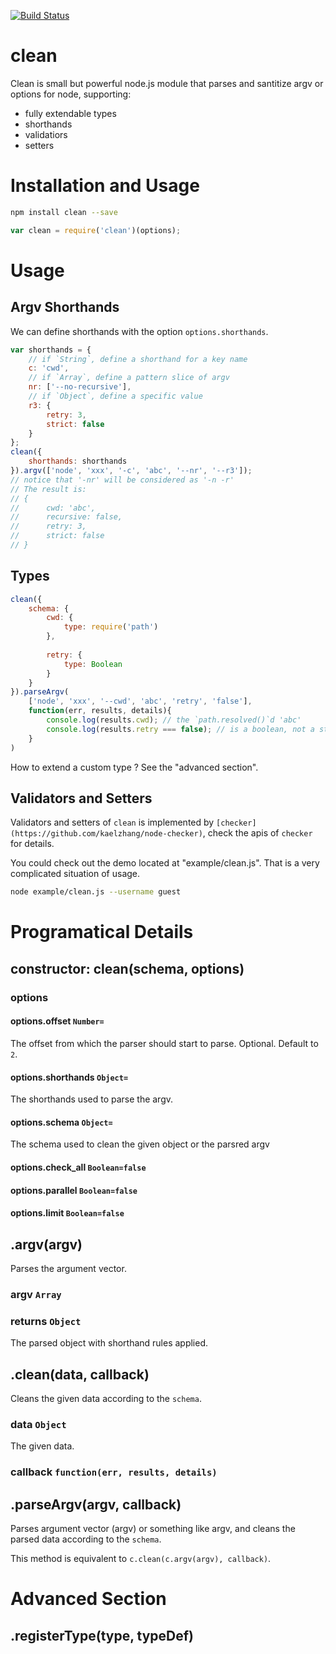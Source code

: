 [![Build Status](https://travis-ci.org/kaelzhang/node-clean.png?branch=master)](https://travis-ci.org/kaelzhang/node-clean)

# clean

Clean is small but powerful node.js module that parses and santitize argv or options for node, supporting:

- fully extendable types
- shorthands
- validatiors
- setters

# Installation and Usage

```sh
npm install clean --save
```

```js
var clean = require('clean')(options);
```

# Usage

## Argv Shorthands

We can define shorthands with the option `options.shorthands`.

```js
var shorthands = {
	// if `String`, define a shorthand for a key name
	c: 'cwd',
	// if `Array`, define a pattern slice of argv
	nr: ['--no-recursive'],
	// if `Object`, define a specific value
	r3: {
		retry: 3,
		strict: false
	}
};
clean({
	shorthands: shorthands
}).argv(['node', 'xxx', '-c', 'abc', '--nr', '--r3']); 
// notice that '-nr' will be considered as '-n -r'
// The result is:
// {
//		cwd: 'abc',
//		recursive: false,
//		retry: 3,
//		strict: false 
// }
```

## Types

```js
clean({
	schema: {
		cwd: {
			type: require('path')
		},
		
		retry: {
			type: Boolean
		}		
	}
}).parseArgv(
	['node', 'xxx', '--cwd', 'abc', 'retry', 'false'], 
	function(err, results, details){
		console.log(results.cwd); // the `path.resolved()`d 'abc'
		console.log(results.retry === false); // is a boolean, not a string
	}
)
```

How to extend a custom type ? See the "advanced section".

## Validators and Setters

Validators and setters of `clean` is implemented by `[checker](https://github.com/kaelzhang/node-checker)`, check the apis of `checker` for details.

You could check out the demo located at "example/clean.js". That is a very complicated situation of usage.

```sh
node example/clean.js --username guest
```



# Programatical Details

## constructor: clean(schema, options)


### options

#### options.offset `Number=`

The offset from which the parser should start to parse. Optional. Default to `2`.

#### options.shorthands `Object=`

The shorthands used to parse the argv.

#### options.schema `Object=`

The schema used to clean the given object or the parsred argv

#### options.check_all `Boolean=false`

#### options.parallel `Boolean=false`

#### options.limit `Boolean=false`


## .argv(argv)

Parses the argument vector.

### argv `Array`

### returns `Object`

The parsed object with shorthand rules applied.


## .clean(data, callback)

Cleans the given data according to the `schema`.

### data `Object`

The given data.

### callback `function(err, results, details)`


## .parseArgv(argv, callback)

Parses argument vector (argv) or something like argv, and cleans the parsed data according to the `schema`.

This method is equivalent to `c.clean(c.argv(argv), callback)`.

# Advanced Section

## .registerType(type, typeDef)






